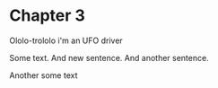 # Chapter 3

Ololo-trololo i'm an UFO driver

Some text. And new sentence. And another sentence.

Another some text
